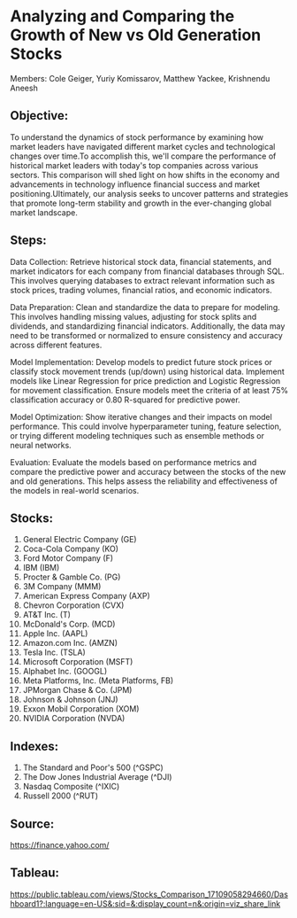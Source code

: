 # Analyzing and Comparing the Growth of New vs Old Generation Stocks

Members:  Cole Geiger, Yuriy Komissarov, Matthew Yackee, Krishnendu Aneesh

## Objective:

To understand the dynamics of stock performance by examining how market leaders have navigated different market cycles and technological changes over time.To accomplish this, we'll compare the performance of historical market leaders with today's top companies across various sectors. This comparison will shed light on how shifts in the economy and advancements in technology influence financial success and market positioning.Ultimately, our analysis seeks to uncover patterns and strategies that promote long-term stability and growth in the ever-changing global market landscape.


## Steps:

Data Collection: Retrieve historical stock data, financial statements, and market indicators for each company from financial databases through SQL. This involves querying databases to extract relevant information such as stock prices, trading volumes, financial ratios, and economic indicators.

Data Preparation: Clean and standardize the data to prepare for modeling. This involves handling missing values, adjusting for stock splits and dividends, and standardizing financial indicators. Additionally, the data may need to be transformed or normalized to ensure consistency and accuracy across different features.

Model Implementation: Develop models to predict future stock prices or classify stock movement trends (up/down) using historical data. Implement models like Linear Regression for price prediction and Logistic Regression for movement classification. Ensure models meet the criteria of at least 75% classification accuracy or 0.80 R-squared for predictive power.

Model Optimization: Show iterative changes and their impacts on model performance. This could involve hyperparameter tuning, feature selection, or trying different modeling techniques such as ensemble methods or neural networks.

Evaluation: Evaluate the models based on performance metrics and compare the predictive power and accuracy between the stocks of the new and old generations. This helps assess the reliability and effectiveness of the models in real-world scenarios.


## Stocks:
1. General Electric Company (GE)
2. Coca-Cola Company (KO)
3. Ford Motor Company (F)
4. IBM (IBM)
5. Procter & Gamble Co. (PG)
6. 3M Company (MMM)
7. American Express Company (AXP)
8. Chevron Corporation (CVX)
9. AT&T Inc. (T)
10. McDonald's Corp. (MCD)
11. Apple Inc. (AAPL)
12. Amazon.com Inc. (AMZN)
13. Tesla Inc. (TSLA)
14. Microsoft Corporation (MSFT)
15. Alphabet Inc. (GOOGL)
16. Meta Platforms, Inc. (Meta Platforms, FB)
17. JPMorgan Chase & Co. (JPM)
18. Johnson & Johnson (JNJ)
19. Exxon Mobil Corporation (XOM)
20. NVIDIA Corporation (NVDA)

## Indexes:
1. The Standard and Poor's 500 (^GSPC)
2. The Dow Jones Industrial Average (^DJI)
3. Nasdaq Composite (^IXIC)
4. Russell 2000 (^RUT)


## Source:
https://finance.yahoo.com/

## Tableau:
[
](https://public.tableau.com/views/Stocks_Comparison_17109058294660/Dashboard1?:language=en-US&:sid=&:display_count=n&:origin=viz_share_link)https://public.tableau.com/views/Stocks_Comparison_17109058294660/Dashboard1?:language=en-US&:sid=&:display_count=n&:origin=viz_share_link
